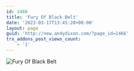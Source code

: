 ```yaml
---
id: 1466
title: 'Fury Of Black Belt'
date: '2023-03-17T13:45:20+00:00'
layout: page
guid: 'http://new.andydixon.com/?page_id=1466'
trx_addons_post_views_count:
    - '1'
---
```


![Fury Of Black Belt](https://i0.wp.com/assets.g8x2.ldn.idrivee2-23.com/posters/Fury%20Of%20Black%20Belt%2001.jpg?w=1200&ssl=1 "Fury Of Black Belt")